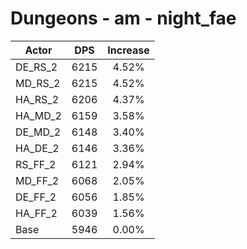 # Dungeons - am - night_fae
| Actor | DPS | Increase |
|---|:---:|:---:|
|DE_RS_2|6215|4.52%|
|MD_RS_2|6215|4.52%|
|HA_RS_2|6206|4.37%|
|HA_MD_2|6159|3.58%|
|DE_MD_2|6148|3.40%|
|HA_DE_2|6146|3.36%|
|RS_FF_2|6121|2.94%|
|MD_FF_2|6068|2.05%|
|DE_FF_2|6056|1.85%|
|HA_FF_2|6039|1.56%|
|Base|5946|0.00%|
